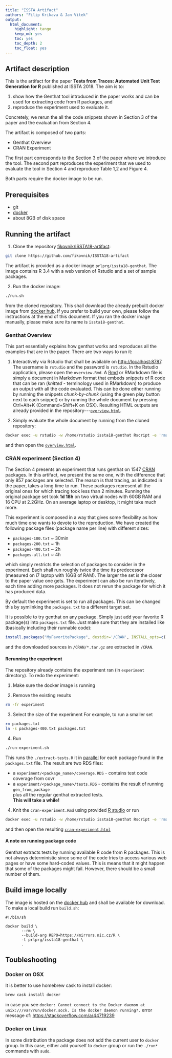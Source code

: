 ```yaml
---
title: "ISSTA Artifact"
authors: "Filip Krikava & Jan Vitek"
output:
  html_document:
    highlight: tango
    keep_md: yes
    toc: yes
    toc_depth: 2
    toc_float: yes
---
```






## Artifact description

This is the artifact for the paper __Tests from Traces: Automated Unit Test Generation for R__ published at ISSTA 2018.
The aim is to:

1. show how the Genthat tool introduced in the paper works and can be used for extracting code from R packages, and
2. reproduce the experiment used to evaluate it.

Concretely, we rerun the all the code snippets shown in Section 3 of the paper and the evaluation from Section 4.

The artifact is composed of two parts:

- Genthat Overview
- CRAN Experiment

The first part corresponds to the Section 3 of the paper where we introduce the tool.
The second part reproduces the experiment that we used to evaluate the tool in Section 4 and reproduce Table 1,2 and Figure 4.

Both parts require the docker image to be run.

## Prerequisites

- git
- [docker](https://www.docker.com/community-edition)
- about 8GB of disk space

## Running the artifact

1. Clone the repository [fikovnik/ISSTA18-artifact](https://github.com/fikovnik/ISSTA18-artifact):
```sh
git clone https://github.com/fikovnik/ISSTA18-artifact
```
The artifact is provided as a docker image `prlprg/issta18-genthat`.
The image contains R 3.4 with a web version of Rstudio and a set of sample packages.

2. Run the docker image:
```sh
./run.sh
```
from the cloned repository.
This shall download the already prebuilt docker image from [docker hub](https://hub.docker.com/r/fikovnik/issta18-artifact/).
If you prefer to build your own, please follow the instructions at the end of this document.
If you ran the docker image manually, please make sure its name is `issta18-genthat`.

### Genthat Overview

This part essentially explains how genthat works and reproduces all the examples that are in the paper.
There are two ways to run it:

1. Interactively via Rstudio that shall be available on [http://localhost:8787](http://localhost:8787).
   The username is `rstudio` and the password is `rstudio`.
   In the Rstudio application, please open the `overview.Rmd`.
   A [Rmd](https://rmarkdown.rstudio.com/) or RMarkdown file is simply a document in Markdown format that embeds snippets of R code that can be ran (_knitted_ - terminology used in RMarkdown) to produce an output with all the code evaluated.
   This can be done either running by running the snippets _chunk-by-chunk_ (using the green play button next to each snippet) or by running the whole document by pressing Ctrl+Alt+K (Command+Shift+K on OSX). 
   Resulting HTML outputs are already provided in the repository---[`overview.html`](http://localhost:8787/files/overview.html).
   
2. Simply evaluate the whole document by running from the cloned repository:
```sh
docker exec -u rstudio -w /home/rstudio issta18-genthat Rscript -e 'rmarkdown::render("overview.Rmd")'
```
and then open the [`overview.html`](http://localhost:8787/files/overview.html).

### CRAN experiment (Section 4)

The Section 4 presents an experiment that runs genthat on 1547 [CRAN](https://cran.r-project.org/) packages.
In this artifact, we present the same one, with the difference that only 857 packages are selected.
The reason is that tracing, as indicated in the paper, takes a long time to run.
These packages represent all the original ones for which tracing took less than 2 minutes.
Running the original package set took **1d 18h** on two virtual nodes with 60GB RAM and 16 CPU at 2.2GHz.
On an average laptop or desktop, it might take much more.

This experiment is composed in a way that gives some flexibility as how much time one wants to devote to the reproduction.
We have created the following package files (package name per line) with different sizes:

- `packages-100.txt` ~ 30min
- `packages-200.txt` ~ 1h
- `packages-400.txt` ~ 2h
- `packages-all.txt` ~ 4h

which simply restricts the selection of packages to consider in the experiment.
Each shall run roughly twice the time its predecessor (measured on i7 laptop with 16GB of RAM).
The larger the set is the closer to the paper value one gets.
The experiment can also be run iteratively, each time adding more packages.
It does not rerun the package for which it has produced data.

By default the experiment is set to run all packages.
This can be changed this by symlinking the `packages.txt` to a different target set.

It is possible to try genthat on any package.
Simply just add your favorite R package(s) into `packages.txt` file.
Just make sure that they are installed like (basically including their runnable code):

```r
install.packages("MyFavoritePackage", destdir='/CRAN', INSTALL_opts=c('--example', '--install-tests', '--with-keep.source', '--no-multiarch'), dependencies=TRUE)
```

and the downloaded sources in `/CRAN/*.tar.gz` are extracted in `/CRAN`.

#### Rerunning the experiment

The repository already contains the experiment ran (in `experiment` directory). 
To redo the experiment:

1. Make sure the docker image is running

2. Remove the existing results
```sh
rm -fr experiment
```

3. Select the size of the experiment
For example, to run a smaller set
```sh
rm packages.txt
ln -s packages-400.txt packages.txt
```

4. Run
```sh
./run-experiment.sh
```
This runs the `./extract-tests.R` it in [parallel](https://www.gnu.org/software/parallel/) for each package found in the `packages.txt` file.
The result are two RDS files:  
- a `experiment/<package_name>/coverage.RDS` - contains test code coverage from covr  
- a `experiment/<package_name>/tests.RDS` - contains the result of running `gen_from_package`  
plus all the regular genthat extracted tests.  
**This will take a while!**

4. Knit the `cran-experiment.Rmd` using provided [R studio](http://localhost:8787) or run
```sh
docker exec -u rstudio -w /home/rstudio issta18-genthat Rscript -e 'rmarkdown::render("cran-experiment.Rmd")'
```
and then open the resulting [`cran-experiment.html`](http://localhost:8787/files/cran-experiment.html)

#### A note on running package code

Genthat extracts tests by running available R code from R packages.
This is not always deterministic since some of the code tries to access various web pages or have some hard-coded values.
This is means that it might happen that some of the packages might fail.
However, there should be a small number of them.

## Build image locally

The image is hosted on the [docker hub](https://hub.docker.com/r/fikovnik/issta18-artifact/) and shall be available for download.
To make a local build run `build.sh`:


```
#!/bin/sh

docker build \
       --rm \
       --build-arg REPO=https://mirrors.nic.cz/R \
       -t prlprg/issta18-genthat \
       .
```

## Toubleshooting

### Docker on OSX

It is better to use homebrew cask to install docker:

```sh
brew cask install docker
```

in case you see `docker: Cannot connect to the Docker daemon at unix:///var/run/docker.sock. Is the docker daemon running?.` error message
cf: https://stackoverflow.com/a/44719239

### Docker on Linux

In some distribution the package does not add the current user to `docker` group.
In this case, either add yourself to `docker` group or run the `./run*` commands with `sudo`.
